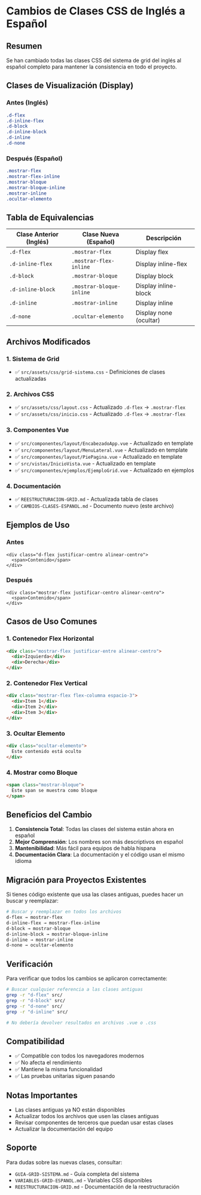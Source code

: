 # Cambios de Clases CSS de Inglés a Español

## Resumen

Se han cambiado todas las clases CSS del sistema de grid del inglés al español completo para mantener la consistencia en todo el proyecto.

## Clases de Visualización (Display)

### Antes (Inglés)
```css
.d-flex
.d-inline-flex
.d-block
.d-inline-block
.d-inline
.d-none
```

### Después (Español)
```css
.mostrar-flex
.mostrar-flex-inline
.mostrar-bloque
.mostrar-bloque-inline
.mostrar-inline
.ocultar-elemento
```

## Tabla de Equivalencias

| Clase Anterior (Inglés) | Clase Nueva (Español) | Descripción |
|-------------------------|----------------------|-------------|
| `.d-flex` | `.mostrar-flex` | Display flex |
| `.d-inline-flex` | `.mostrar-flex-inline` | Display inline-flex |
| `.d-block` | `.mostrar-bloque` | Display block |
| `.d-inline-block` | `.mostrar-bloque-inline` | Display inline-block |
| `.d-inline` | `.mostrar-inline` | Display inline |
| `.d-none` | `.ocultar-elemento` | Display none (ocultar) |

## Archivos Modificados

### 1. Sistema de Grid
- ✅ `src/assets/css/grid-sistema.css` - Definiciones de clases actualizadas

### 2. Archivos CSS
- ✅ `src/assets/css/layout.css` - Actualizado `.d-flex` → `.mostrar-flex`
- ✅ `src/assets/css/inicio.css` - Actualizado `.d-flex` → `.mostrar-flex`

### 3. Componentes Vue
- ✅ `src/componentes/layout/EncabezadoApp.vue` - Actualizado en template
- ✅ `src/componentes/layout/MenuLateral.vue` - Actualizado en template
- ✅ `src/componentes/layout/PiePagina.vue` - Actualizado en template
- ✅ `src/vistas/InicioVista.vue` - Actualizado en template
- ✅ `src/componentes/ejemplos/EjemploGrid.vue` - Actualizado en ejemplos

### 4. Documentación
- ✅ `REESTRUCTURACION-GRID.md` - Actualizada tabla de clases
- ✅ `CAMBIOS-CLASES-ESPANOL.md` - Documento nuevo (este archivo)

## Ejemplos de Uso

### Antes
```vue
<div class="d-flex justificar-centro alinear-centro">
  <span>Contenido</span>
</div>
```

### Después
```vue
<div class="mostrar-flex justificar-centro alinear-centro">
  <span>Contenido</span>
</div>
```

## Casos de Uso Comunes

### 1. Contenedor Flex Horizontal
```html
<div class="mostrar-flex justificar-entre alinear-centro">
  <div>Izquierda</div>
  <div>Derecha</div>
</div>
```

### 2. Contenedor Flex Vertical
```html
<div class="mostrar-flex flex-columna espacio-3">
  <div>Item 1</div>
  <div>Item 2</div>
  <div>Item 3</div>
</div>
```

### 3. Ocultar Elemento
```html
<div class="ocultar-elemento">
  Este contenido está oculto
</div>
```

### 4. Mostrar como Bloque
```html
<span class="mostrar-bloque">
  Este span se muestra como bloque
</span>
```

## Beneficios del Cambio

1. **Consistencia Total**: Todas las clases del sistema están ahora en español
2. **Mejor Comprensión**: Los nombres son más descriptivos en español
3. **Mantenibilidad**: Más fácil para equipos de habla hispana
4. **Documentación Clara**: La documentación y el código usan el mismo idioma

## Migración para Proyectos Existentes

Si tienes código existente que usa las clases antiguas, puedes hacer un buscar y reemplazar:

```bash
# Buscar y reemplazar en todos los archivos
d-flex → mostrar-flex
d-inline-flex → mostrar-flex-inline
d-block → mostrar-bloque
d-inline-block → mostrar-bloque-inline
d-inline → mostrar-inline
d-none → ocultar-elemento
```

## Verificación

Para verificar que todos los cambios se aplicaron correctamente:

```bash
# Buscar cualquier referencia a las clases antiguas
grep -r "d-flex" src/
grep -r "d-block" src/
grep -r "d-none" src/
grep -r "d-inline" src/

# No debería devolver resultados en archivos .vue o .css
```

## Compatibilidad

- ✅ Compatible con todos los navegadores modernos
- ✅ No afecta el rendimiento
- ✅ Mantiene la misma funcionalidad
- ✅ Las pruebas unitarias siguen pasando

## Notas Importantes

- Las clases antiguas ya NO están disponibles
- Actualizar todos los archivos que usen las clases antiguas
- Revisar componentes de terceros que puedan usar estas clases
- Actualizar la documentación del equipo

## Soporte

Para dudas sobre las nuevas clases, consultar:
- `GUIA-GRID-SISTEMA.md` - Guía completa del sistema
- `VARIABLES-GRID-ESPANOL.md` - Variables CSS disponibles
- `REESTRUCTURACION-GRID.md` - Documentación de la reestructuración
